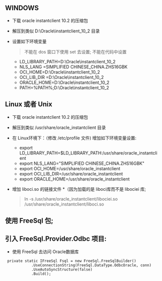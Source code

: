 ﻿
## WINDOWS
* 下载 oracle instantclient 10.2 的压缩包
* 解压到类似 D:\Oracle\instantclient_10_2 目录
    

* 设置如下环境变量
  > 不能在 dos 窗口下使用 set 去设置;
  > 不能在代码中设置

  * LD_LIBRARY_PATH=D:\Oracle\instantclient_10_2
  * NLS_LANG =SIMPLIFIED CHINESE_CHINA.ZHS16GBK
  * OCI_HOME=D:\Oracle\instantclient_10_2
  * OCI_LIB_DIR =D:\Oracle\instantclient_10_2
  * ORACLE_HOME=D:\Oracle\instantclient_10_2
  * PATH=%PATH%;D:\Oracle\instantclient_10_2

## Linux 或者 Unix
* 下载 oracle instantclient 10.2 的压缩包
* 解压到类似 /usr/share/oracle_instantclient 目录
* 在 Linux环境下：（修改  /etc/profile 文件) 增加如下环境变量设置:
  * export LD_LIBRARY_PATH=$LD_LIBRARY_PATH:/usr/share/oracle_instantclient
  * export NLS_LANG="SIMPLIFIED CHINESE_CHINA.ZHS16GBK"
  * export OCI_HOME=/usr/share/oracle_instantclient
  * export OCI_LIB_DIR=/usr/share/oracle_instantclient
  * export ORACLE_HOME=/usr/share/oracle_instantclient

* 增加 liboci.so 的链接文件
  *（因为加载的是 liboci库而不是 libociei 库;
  > ln -s /usr/share/oracle_instantclient/libociei.so /usr/share/oracle_instantclient/liboci.so 

## 使用 FreeSql 包;
## 引入 FreeSql.Provider.Odbc 项目:

* 使用 FreeSql 去访问 Oracle数据库
```
 private static IFreeSql Fsql = new FreeSql.FreeSqlBuilder()
            .UseConnectionString(FreeSql.DataType.OdbcOracle, conn)            
            .UseAutoSyncStructure(false)
            .Build();
```

